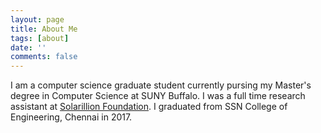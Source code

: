```yaml
---
layout: page
title: About Me
tags: [about]
date: ''
comments: false
---
```


I am a computer science graduate student currently pursing my Master's degree in Computer Science at SUNY Buffalo. I was a full time research assistant at [Solarillion Foundation](http://solarillionfoundation.org/research-team/). I graduated from SSN College of Engineering, Chennai in 2017.


